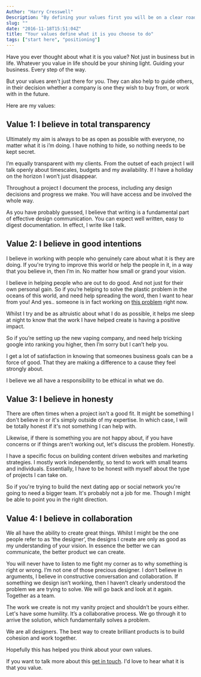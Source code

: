 ```yaml
---
Author: "Harry Cresswell"
Description: "By defining your values first you will be on a clear roadmap for business success."
slug: ""
date: "2016-11-18T15:51:04Z"
title: "Your values define what it is you choose to do"
tags: ["start here", "positioning"]
---
```


Have you ever thought about what it is you value? Not just in business but in life. Whatever you value in life should be your shining light. Guiding your business. Every step of the way. <!--more-->

But your values aren't just there for you. They can also help to guide others, in their decision whether a company is one they wish to buy from, or work with in the future.

Here are my values:

## Value 1: I believe in total transparency

Ultimately my aim is always to be as open as possible with everyone, no matter what it is i’m doing. I have nothing to hide, so nothing needs to be kept secret.

I’m equally transparent with my clients. From the outset of each project I will talk openly about timescales, budgets and my availability. If I have a holiday on the horizon I won’t just disappear.  

Throughout a project I document the process, including any design decisions and progress we make. You will have access and be involved the whole way.

As you have probably guessed, I believe that writing is a fundamental part of effective design communication. You can expect well written, easy to digest documentation. In effect, I write like I talk.


## Value 2: I believe in good intentions

I believe in working with people who genuinely care about what it is they are doing. If you're trying to improve this world or help the people in it, in a way that you believe in, then I’m in. No matter how small or grand your vision.

I believe in helping people who are out to do good. And not just for their own personal gain. So if you’re helping to solve the plastic problem in the oceans of this world, and need help spreading the word, then I want to hear from you!
And yes.. someone is in fact working on [this problem](https://www.theoceancleanup.com/) right now.

Whilst I try and be as altruistic about what I do as possible, it helps me sleep at night to know that the work I have helped create is having a positive impact.

So if you’re setting up the new vaping company, and need help tricking google into ranking you higher, then I’m sorry but I can’t help you.

I get a lot of satisfaction in knowing that someones business goals can be a force of good. That they are making a difference to a cause they feel strongly about.

I believe we all have a responsibility to be ethical in what we do.

## Value 3: I believe in honesty

There are often times when a project isn't a good fit. It might be something I don't believe in or it's simply outside of my expertise. In which case, I will be totally honest if it's not something I can help with.

Likewise, if there is something you are not happy about, if you have concerns or if things aren't working out, let's discuss the problem. Honestly.

I have a specific focus on building content driven websites and marketing strategies. I mostly work independently, so tend to work with small teams and individuals. Essentially, I have to be honest with myself about the type of projects I can take on.

So if you're trying to build the next dating app or social network you're going to need a bigger team. It's probably not a job for me. Though I might be able to point you in the right direction.



## Value 4: I believe in collaboration

We all have the ability to create great things. Whilst I might be the one people refer to as ‘the designer’, the designs I create are only as good as my understanding of your vision. In essence the better we can communicate, the better product we can create.

You will never have to listen to me fight my corner as to why something is right or wrong. I’m not one of those precious designer. I don’t believe in arguments, I believe in constructive conversation and collaboration. If something we design isn’t working, then I haven’t clearly understood the problem we are trying to solve. We will go back and look at it again. Together as a team.

The work we create is not my vanity project and shouldn’t be yours either. Let's have some humility. It’s a collaborative process. We go through it to arrive the solution, which fundamentally solves a problem.

We are all designers. The best way to create brilliant products is to build cohesion and work together.

Hopefully this has helped you think about your own values.

If you want to talk more about this [get in touch](mailto:studio@harrycresswell.com). I'd love to hear what it is that you value.
